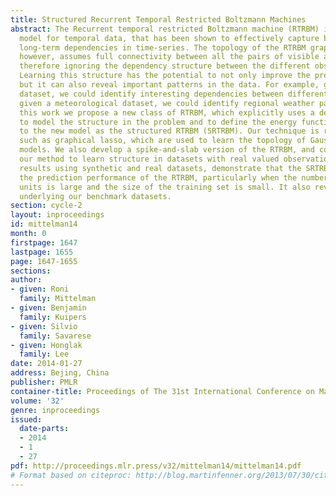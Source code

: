 ```yaml
---
title: Structured Recurrent Temporal Restricted Boltzmann Machines
abstract: The Recurrent temporal restricted Boltzmann machine (RTRBM) is a probabilistic
  model for temporal data, that has been shown to effectively capture both short and
  long-term dependencies in time-series. The topology of the RTRBM graphical model,
  however, assumes full connectivity between all the pairs of visible and hidden units,
  therefore ignoring the dependency structure between the different observations.
  Learning this structure has the potential to not only improve the prediction performance,
  but it can also reveal important patterns in the data. For example, given an econometric
  dataset, we could identify interesting dependencies between different market sectors;
  given a meteorological dataset, we could identify regional weather patterns. In
  this work we propose a new class of RTRBM, which explicitly uses a dependency graph
  to model the structure in the problem and to define the energy function. We refer
  to the new model as the structured RTRBM (SRTRBM). Our technique is related to methods
  such as graphical lasso, which are used to learn the topology of Gaussian graphical
  models. We also develop a spike-and-slab version of the RTRBM, and combine it with
  our method to learn structure in datasets with real valued observations. Our experimental
  results using synthetic and real datasets, demonstrate that the SRTRBM can improve
  the prediction performance of the RTRBM, particularly when the number of visible
  units is large and the size of the training set is small. It also reveals the structure
  underlying our benchmark datasets.
section: cycle-2
layout: inproceedings
id: mittelman14
month: 0
firstpage: 1647
lastpage: 1655
page: 1647-1655
sections: 
author:
- given: Roni
  family: Mittelman
- given: Benjamin
  family: Kuipers
- given: Silvio
  family: Savarese
- given: Honglak
  family: Lee
date: 2014-01-27
address: Bejing, China
publisher: PMLR
container-title: Proceedings of The 31st International Conference on Machine Learning
volume: '32'
genre: inproceedings
issued:
  date-parts:
  - 2014
  - 1
  - 27
pdf: http://proceedings.mlr.press/v32/mittelman14/mittelman14.pdf
# Format based on citeproc: http://blog.martinfenner.org/2013/07/30/citeproc-yaml-for-bibliographies/
---
```

